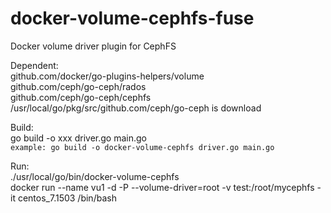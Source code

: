 # docker-volume-cephfs-fuse
Docker volume driver plugin for CephFS

Dependent: <br>
github.com/docker/go-plugins-helpers/volume <br>
github.com/ceph/go-ceph/rados <br>
github.com/ceph/go-ceph/cephfs <br>
/usr/local/go/pkg/src/github.com/ceph/go-ceph is download


Build: <br>
go build -o xxx driver.go main.go <br>
`example:
go build -o docker-volume-cephfs driver.go main.go`

Run: <br>
./usr/local/go/bin/docker-volume-cephfs <br>
docker run --name vu1 -d -P --volume-driver=root -v test:/root/mycephfs -it centos_7.1503 /bin/bash <br>

